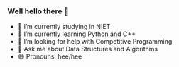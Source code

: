 ### Well hello there 👋

- 🔭 I’m currently studying in NIET
- 🌱 I’m currently learning Python and C++
- 🤔 I’m looking for help with Competitive Programming
- 💬 Ask me about Data Structures and Algorithms
- 😄 Pronouns: hee/hee 
